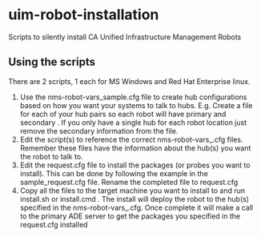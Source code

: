 # uim-robot-installation
Scripts to silently install CA Unified Infrastructure Management Robots

## Using the scripts
There are 2 scripts, 1 each for MS Windows and Red Hat Enterprise linux. 
1. Use the nms-robot-vars_sample.cfg file to create hub configurations based on how you want your systems to talk to hubs. E.g. Create a file for each of your hub pairs so each robot will have primary and secondary . If you only have a single hub for each robot location just remove the secondary information from the file.
2. Edit the script(s) to reference the correct nms-robot-vars_<location>.cfg files. Remember these files have the information about the hub(s) you want the robot to talk to.
3. Edit the request.cfg file to install the packages (or probes you want to install). This can be done by following the example in the sample_request.cfg file. Rename the completed file to request.cfg
4. Copy all the files to the target machine you want to install to and run install.sh <location> or install.cmd <location>. The install will deploy the robot to the hub(s) specified in the nms-robot-vars_<location>.cfg. Once complete it will make a call to the primary ADE server to get the packages you specified in the request.cfg installed
